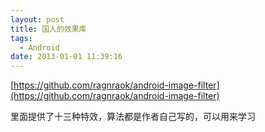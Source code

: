 ```yaml
---
layout: post
title: 国人的效果库
tags:
  - Android
date: 2013-01-01 11:39:16
---
```


[https://github.com/ragnraok/android-image-filter](https://github.com/ragnraok/android-image-filter)

里面提供了十三种特效，算法都是作者自己写的，可以用来学习